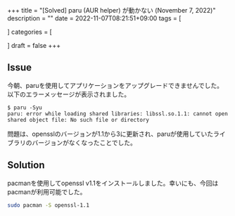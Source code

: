+++
title = "[Solved] paru (AUR helper) が動かない (November 7, 2022)"
description = ""
date = 2022-11-07T08:21:51+09:00
tags = [

]
categories = [

]
draft = false
+++

## Issue

今朝、paruを使用してアプリケーションをアップグレードできませんでした。以下のエラーメッセージが表示されました。

```text
$ paru -Syu
paru: error while loading shared libraries: libssl.so.1.1: cannot open shared object file: No such file or directory
```

問題は、opensslのバージョンが1.1から3に更新され、paruが使用していたライブラリのバージョンがなくなったことでした。

## Solution

pacmanを使用してopenssl v1.1をインストールしました。幸いにも、今回はpacmanが利用可能でした。

```sh
sudo pacman -S openssl-1.1
```
